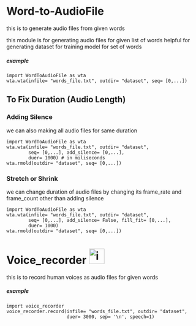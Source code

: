 # Word-to-AudioFile
this is to generate audio files from given words

this module is for generating audio files for given list of words
helpful for generating dataset for training model for set of words

##### example
```python3
import WordToAudioFile as wta
wta.wta(infile= "words_file.txt", outdir= "dataset", seq= [0,...])
```

## To Fix Duration (Audio Length)
### Adding Silence
we can also making all audio files for same duration
```python3
import WordToAudioFile as wta
wta.wta(infile= "words_file.txt", outdir= "dataset",
        seq= [0,...], add_silence= [0,...],
        duer= 1000) # in miliseconds
wta.rmold(outdir= "dataset", seq= [0,...])
```
### Stretch or Shrink
we can change duration of audio files by changing its frame_rate and frame_count other than adding silence
```python3
import WordToAudioFile as wta
wta.wta(infile= "words_file.txt", outdir= "dataset",
        seq= [0,...], add_silence= False, fill_fit= [0,...],
        duer= 1000)
wta.rmold(outdir= "dataset", seq= [0,...])
```

# Voice_recorder <img src="https://github.com/nkpro2000/For-nkpro2000sr/raw/master/icon.ico" alt="icon.ico" title="icon.ico" width="40" height="40"/>
this is to record human voices as audio files for given words

##### example
```python3
import voice_recorder
voice_recorder.record(infile= "words_file.txt", outdir= "dataset",
                      duer= 3000, sep= '\n', speech=1)
```
